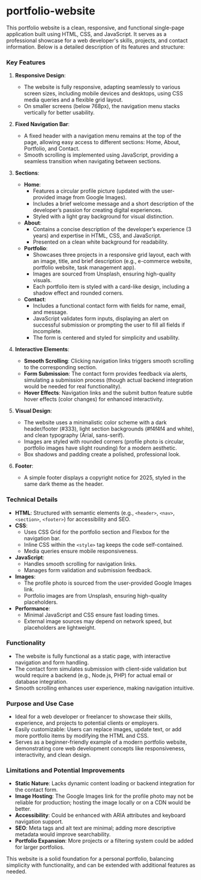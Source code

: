 # portfolio-website
This portfolio website is a clean, responsive, and functional single-page application built using HTML, CSS, and JavaScript. It serves as a professional showcase for a web developer's skills, projects, and contact information. Below is a detailed description of its features and structure:

### **Key Features**
1. **Responsive Design**:
   - The website is fully responsive, adapting seamlessly to various screen sizes, including mobile devices and desktops, using CSS media queries and a flexible grid layout.
   - On smaller screens (below 768px), the navigation menu stacks vertically for better usability.

2. **Fixed Navigation Bar**:
   - A fixed header with a navigation menu remains at the top of the page, allowing easy access to different sections: Home, About, Portfolio, and Contact.
   - Smooth scrolling is implemented using JavaScript, providing a seamless transition when navigating between sections.

3. **Sections**:
   - **Home**:
     - Features a circular profile picture (updated with the user-provided image from Google Images).
     - Includes a brief welcome message and a short description of the developer’s passion for creating digital experiences.
     - Styled with a light gray background for visual distinction.
   - **About**:
     - Contains a concise description of the developer’s experience (3 years) and expertise in HTML, CSS, and JavaScript.
     - Presented on a clean white background for readability.
   - **Portfolio**:
     - Showcases three projects in a responsive grid layout, each with an image, title, and brief description (e.g., e-commerce website, portfolio website, task management app).
     - Images are sourced from Unsplash, ensuring high-quality visuals.
     - Each portfolio item is styled with a card-like design, including a shadow effect and rounded corners.
   - **Contact**:
     - Includes a functional contact form with fields for name, email, and message.
     - JavaScript validates form inputs, displaying an alert on successful submission or prompting the user to fill all fields if incomplete.
     - The form is centered and styled for simplicity and usability.

4. **Interactive Elements**:
   - **Smooth Scrolling**: Clicking navigation links triggers smooth scrolling to the corresponding section.
   - **Form Submission**: The contact form provides feedback via alerts, simulating a submission process (though actual backend integration would be needed for real functionality).
   - **Hover Effects**: Navigation links and the submit button feature subtle hover effects (color changes) for enhanced interactivity.

5. **Visual Design**:
   - The website uses a minimalistic color scheme with a dark header/footer (#333), light section backgrounds (#f4f4f4 and white), and clean typography (Arial, sans-serif).
   - Images are styled with rounded corners (profile photo is circular, portfolio images have slight rounding) for a modern aesthetic.
   - Box shadows and padding create a polished, professional look.

6. **Footer**:
   - A simple footer displays a copyright notice for 2025, styled in the same dark theme as the header.

### **Technical Details**
- **HTML**: Structured with semantic elements (e.g., `<header>`, `<nav>`, `<section>`, `<footer>`) for accessibility and SEO.
- **CSS**:
  - Uses CSS Grid for the portfolio section and Flexbox for the navigation bar.
  - Inline CSS within the `<style>` tag keeps the code self-contained.
  - Media queries ensure mobile responsiveness.
- **JavaScript**:
  - Handles smooth scrolling for navigation links.
  - Manages form validation and submission feedback.
- **Images**:
  - The profile photo is sourced from the user-provided Google Images link.
  - Portfolio images are from Unsplash, ensuring high-quality placeholders.
- **Performance**:
  - Minimal JavaScript and CSS ensure fast loading times.
  - External image sources may depend on network speed, but placeholders are lightweight.

### **Functionality**
- The website is fully functional as a static page, with interactive navigation and form handling.
- The contact form simulates submission with client-side validation but would require a backend (e.g., Node.js, PHP) for actual email or database integration.
- Smooth scrolling enhances user experience, making navigation intuitive.

### **Purpose and Use Case**
- Ideal for a web developer or freelancer to showcase their skills, experience, and projects to potential clients or employers.
- Easily customizable: Users can replace images, update text, or add more portfolio items by modifying the HTML and CSS.
- Serves as a beginner-friendly example of a modern portfolio website, demonstrating core web development concepts like responsiveness, interactivity, and clean design.

### **Limitations and Potential Improvements**
- **Static Nature**: Lacks dynamic content loading or backend integration for the contact form.
- **Image Hosting**: The Google Images link for the profile photo may not be reliable for production; hosting the image locally or on a CDN would be better.
- **Accessibility**: Could be enhanced with ARIA attributes and keyboard navigation support.
- **SEO**: Meta tags and alt text are minimal; adding more descriptive metadata would improve searchability.
- **Portfolio Expansion**: More projects or a filtering system could be added for larger portfolios.

This website is a solid foundation for a personal portfolio, balancing simplicity with functionality, and can be extended with additional features as needed.
